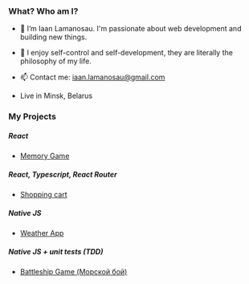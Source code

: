 ### What? Who am I?
- 👋 I’m Iaan Lamanosau. I'm passionate about web development and building new things.
- 🧠 I enjoy self-control and self-development, they are literally the philosophy of my life.
- 📫 Contact me: iaan.lamanosau@gmail.com

- Live in Minsk, Belarus

### My Projects
##### React
- [Memory Game](https://github.com/twentysixhugs/Memory-Cards-Game)

##### React, Typescript, React Router
- [Shopping cart](https://github.com/twentysixhugs/shopping-cart)

##### Native JS
- [Weather App](https://github.com/twentysixhugs/Weather-app)

##### Native JS + unit tests (TDD)
- [Battleship Game (Морской бой)](https://github.com/twentysixhugs/Battleship)
